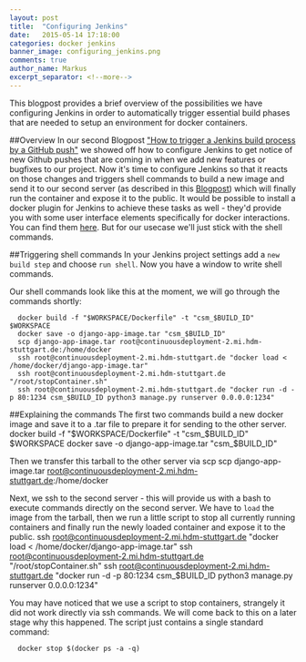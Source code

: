 ```yaml
---
layout: post
title:  "Configuring Jenkins"
date:   2015-05-14 17:18:00
categories: docker jenkins
banner_image: configuring_jenkins.png
comments: true
author_name: Markus
excerpt_separator: <!--more-->
---
```


This blogpost provides a brief overview of the possibilities we have configuring Jenkins in order to automatically trigger essential build phases that are needed to setup an environment for docker containers.
<!--more-->

##Overview
In our second Blogpost ["How to trigger a Jenkins build process by a GitHub push"](http://learning-continuous-deployment.github.io/jenkins/github/2015/04/17/github-jenkins/) we showed off how to configure Jenkins to get notice of new Github pushes that are coming in when we add new features or bugfixes to our project.
Now it's time to configure Jenkins so that it reacts on those changes and triggers shell commands to build a new image and send it to our second server (as described in this [Blogpost](http://learning-continuous-deployment.github.io/docker/images/dockerfile/2015/04/24/exporting-docker-container/)) which will finally run the container and expose it to the public.
It would be possible to install a docker plugin for Jenkins to achieve these tasks as well - they'd provide you with some user interface elements specifically for docker interactions. You can find them [here](https://wiki.jenkins-ci.org/dosearchsite.action?queryString=docker). But for our usecase we'll just stick with the shell commands.

##Triggering shell commands
In your Jenkins project settings add a `new build step` and choose `run shell`.
Now you have a window to write shell commands.

Our shell commands look like this at the moment, we will go through the commands shortly:

      docker build -f "$WORKSPACE/Dockerfile" -t "csm_$BUILD_ID" $WORKSPACE
      docker save -o django-app-image.tar "csm_$BUILD_ID"
      scp django-app-image.tar root@continuousdeployment-2.mi.hdm-stuttgart.de:/home/docker
      ssh root@continuousdeployment-2.mi.hdm-stuttgart.de "docker load < /home/docker/django-app-image.tar"
      ssh root@continuousdeployment-2.mi.hdm-stuttgart.de "/root/stopContainer.sh"
      ssh root@continuousdeployment-2.mi.hdm-stuttgart.de "docker run -d -p 80:1234 csm_$BUILD_ID python3 manage.py runserver 0.0.0.0:1234"


##Explaining the commands
The first two commands build a new docker image and save it to a .tar file to prepare it for sending to the other server.
      docker build -f "$WORKSPACE/Dockerfile" -t "csm_$BUILD_ID" $WORKSPACE
      docker save -o django-app-image.tar "csm_$BUILD_ID"

Then we transfer this tarball to the other server via scp
      scp django-app-image.tar root@continuousdeployment-2.mi.hdm-stuttgart.de:/home/docker

Next, we ssh to the second server - this will provide us with a bash to execute commands directly on the second server.
We have to `load` the image from the tarball, then we run a little script to stop all currently running containers and finally run the newly loaded container and expose it to the public.
      ssh root@continuousdeployment-2.mi.hdm-stuttgart.de "docker load < /home/docker/django-app-image.tar"
      ssh root@continuousdeployment-2.mi.hdm-stuttgart.de "/root/stopContainer.sh"
      ssh root@continuousdeployment-2.mi.hdm-stuttgart.de "docker run -d -p 80:1234 csm_$BUILD_ID python3 manage.py runserver 0.0.0.0:1234"

You may have noticed that we use a script to stop containers, strangely it did not work directly via ssh commands. We will come back to this on a later stage why this happened.
The script just contains a single standard command:

      docker stop $(docker ps -a -q)
